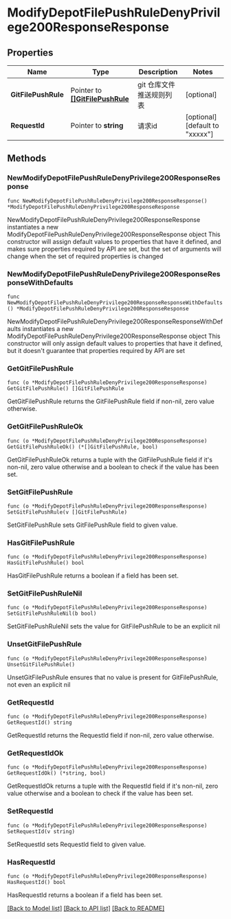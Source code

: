 # ModifyDepotFilePushRuleDenyPrivilege200ResponseResponse

## Properties

Name | Type | Description | Notes
------------ | ------------- | ------------- | -------------
**GitFilePushRule** | Pointer to [**[]GitFilePushRule**](GitFilePushRule.md) | git 仓库文件推送规则列表 | [optional] 
**RequestId** | Pointer to **string** | 请求id | [optional] [default to "xxxxx"]

## Methods

### NewModifyDepotFilePushRuleDenyPrivilege200ResponseResponse

`func NewModifyDepotFilePushRuleDenyPrivilege200ResponseResponse() *ModifyDepotFilePushRuleDenyPrivilege200ResponseResponse`

NewModifyDepotFilePushRuleDenyPrivilege200ResponseResponse instantiates a new ModifyDepotFilePushRuleDenyPrivilege200ResponseResponse object
This constructor will assign default values to properties that have it defined,
and makes sure properties required by API are set, but the set of arguments
will change when the set of required properties is changed

### NewModifyDepotFilePushRuleDenyPrivilege200ResponseResponseWithDefaults

`func NewModifyDepotFilePushRuleDenyPrivilege200ResponseResponseWithDefaults() *ModifyDepotFilePushRuleDenyPrivilege200ResponseResponse`

NewModifyDepotFilePushRuleDenyPrivilege200ResponseResponseWithDefaults instantiates a new ModifyDepotFilePushRuleDenyPrivilege200ResponseResponse object
This constructor will only assign default values to properties that have it defined,
but it doesn't guarantee that properties required by API are set

### GetGitFilePushRule

`func (o *ModifyDepotFilePushRuleDenyPrivilege200ResponseResponse) GetGitFilePushRule() []GitFilePushRule`

GetGitFilePushRule returns the GitFilePushRule field if non-nil, zero value otherwise.

### GetGitFilePushRuleOk

`func (o *ModifyDepotFilePushRuleDenyPrivilege200ResponseResponse) GetGitFilePushRuleOk() (*[]GitFilePushRule, bool)`

GetGitFilePushRuleOk returns a tuple with the GitFilePushRule field if it's non-nil, zero value otherwise
and a boolean to check if the value has been set.

### SetGitFilePushRule

`func (o *ModifyDepotFilePushRuleDenyPrivilege200ResponseResponse) SetGitFilePushRule(v []GitFilePushRule)`

SetGitFilePushRule sets GitFilePushRule field to given value.

### HasGitFilePushRule

`func (o *ModifyDepotFilePushRuleDenyPrivilege200ResponseResponse) HasGitFilePushRule() bool`

HasGitFilePushRule returns a boolean if a field has been set.

### SetGitFilePushRuleNil

`func (o *ModifyDepotFilePushRuleDenyPrivilege200ResponseResponse) SetGitFilePushRuleNil(b bool)`

 SetGitFilePushRuleNil sets the value for GitFilePushRule to be an explicit nil

### UnsetGitFilePushRule
`func (o *ModifyDepotFilePushRuleDenyPrivilege200ResponseResponse) UnsetGitFilePushRule()`

UnsetGitFilePushRule ensures that no value is present for GitFilePushRule, not even an explicit nil
### GetRequestId

`func (o *ModifyDepotFilePushRuleDenyPrivilege200ResponseResponse) GetRequestId() string`

GetRequestId returns the RequestId field if non-nil, zero value otherwise.

### GetRequestIdOk

`func (o *ModifyDepotFilePushRuleDenyPrivilege200ResponseResponse) GetRequestIdOk() (*string, bool)`

GetRequestIdOk returns a tuple with the RequestId field if it's non-nil, zero value otherwise
and a boolean to check if the value has been set.

### SetRequestId

`func (o *ModifyDepotFilePushRuleDenyPrivilege200ResponseResponse) SetRequestId(v string)`

SetRequestId sets RequestId field to given value.

### HasRequestId

`func (o *ModifyDepotFilePushRuleDenyPrivilege200ResponseResponse) HasRequestId() bool`

HasRequestId returns a boolean if a field has been set.


[[Back to Model list]](../README.md#documentation-for-models) [[Back to API list]](../README.md#documentation-for-api-endpoints) [[Back to README]](../README.md)


